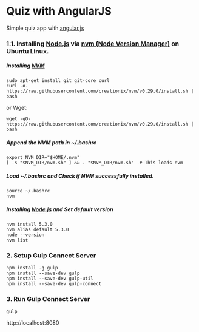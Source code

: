 # Quiz with AngularJS
Simple quiz app with [angular.js](https://angularjs.org/)

### 1.1. Installing [Node.js](https://nodejs.org/en/) via [nvm (Node Version Manager)](https://github.com/creationix/nvm) on Ubuntu Linux.
##### Installing [NVM](https://github.com/creationix/nvm)
```
sudo apt-get install git git-core curl
curl -o- https://raw.githubusercontent.com/creationix/nvm/v0.29.0/install.sh | bash
```
or Wget:
```
wget -qO- https://raw.githubusercontent.com/creationix/nvm/v0.29.0/install.sh | bash
```
##### Append the NVM path in ~/.bashrc
```
export NVM_DIR="$HOME/.nvm"
[ -s "$NVM_DIR/nvm.sh" ] && . "$NVM_DIR/nvm.sh"  # This loads nvm
```
##### Load ~/.bashrc and Check if NVM successfully installed.
```
source ~/.bashrc
nvm
```
##### Installing [Node.js](https://nodejs.org/en/) and Set default version
```
nvm install 5.3.0
nvm alias default 5.3.0
node --version
nvm list
```
### 2. Setup Gulp Connect Server
```
npm install -g gulp
npm install --save-dev gulp
npm install --save-dev gulp-util
npm install --save-dev gulp-connect
```
### 3. Run Gulp Connect Server
```
gulp
```
http://localhost:8080
